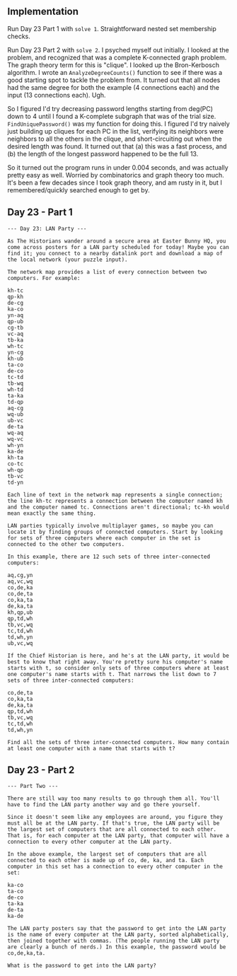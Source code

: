 ## Implementation ##

Run Day 23 Part 1 with `solve 1`. Straightforward nested set membership checks.  

Run Day 23 Part 2 with `solve 2`. I psyched myself out initially. I looked at the problem, and recognized that was a complete K-connected graph problem. The graph theory term for this is "clique". I looked up the Bron-Kerbosch algorithm. I wrote an `AnalyzeDegreeCounts()`  function to see if there was a good starting spot to tackle the problem from. It turned out that all nodes had the same degree for both the example (4 connections each)  and the input (13 connections each). Ugh.  

So I figured I'd try decreasing password lengths starting from deg(PC) down to 4 until I found a K-complete subgraph that was of the trial size. `FindUniquePassword()` was my function for doing this. I figured I'd try naively just building up cliques for each PC in the list, verifying its neighbors were neighbors to all the others in the clique, and short-circuiting out when the desired length was found. It turned out that (a) this was a fast process, and (b) the length of the longest password happened to be the full 13.  

So it turned out the program runs in under 0.004 seconds, and was actually pretty easy as well. Worried by combinatorics and graph theory too much. It's been a few decades since I took graph theory, and am rusty in it, but I remembered/quickly searched enough to get by.  


## Day 23 - Part 1 ##

```
--- Day 23: LAN Party ---

As The Historians wander around a secure area at Easter Bunny HQ, you come across posters for a LAN party scheduled for today! Maybe you can find it; you connect to a nearby datalink port and download a map of the local network (your puzzle input).

The network map provides a list of every connection between two computers. For example:

kh-tc
qp-kh
de-cg
ka-co
yn-aq
qp-ub
cg-tb
vc-aq
tb-ka
wh-tc
yn-cg
kh-ub
ta-co
de-co
tc-td
tb-wq
wh-td
ta-ka
td-qp
aq-cg
wq-ub
ub-vc
de-ta
wq-aq
wq-vc
wh-yn
ka-de
kh-ta
co-tc
wh-qp
tb-vc
td-yn

Each line of text in the network map represents a single connection; the line kh-tc represents a connection between the computer named kh and the computer named tc. Connections aren't directional; tc-kh would mean exactly the same thing.

LAN parties typically involve multiplayer games, so maybe you can locate it by finding groups of connected computers. Start by looking for sets of three computers where each computer in the set is connected to the other two computers.

In this example, there are 12 such sets of three inter-connected computers:

aq,cg,yn
aq,vc,wq
co,de,ka
co,de,ta
co,ka,ta
de,ka,ta
kh,qp,ub
qp,td,wh
tb,vc,wq
tc,td,wh
td,wh,yn
ub,vc,wq

If the Chief Historian is here, and he's at the LAN party, it would be best to know that right away. You're pretty sure his computer's name starts with t, so consider only sets of three computers where at least one computer's name starts with t. That narrows the list down to 7 sets of three inter-connected computers:

co,de,ta
co,ka,ta
de,ka,ta
qp,td,wh
tb,vc,wq
tc,td,wh
td,wh,yn

Find all the sets of three inter-connected computers. How many contain at least one computer with a name that starts with t?
```

## Day 23 - Part 2 ##

```
--- Part Two ---

There are still way too many results to go through them all. You'll have to find the LAN party another way and go there yourself.

Since it doesn't seem like any employees are around, you figure they must all be at the LAN party. If that's true, the LAN party will be the largest set of computers that are all connected to each other. That is, for each computer at the LAN party, that computer will have a connection to every other computer at the LAN party.

In the above example, the largest set of computers that are all connected to each other is made up of co, de, ka, and ta. Each computer in this set has a connection to every other computer in the set:

ka-co
ta-co
de-co
ta-ka
de-ta
ka-de

The LAN party posters say that the password to get into the LAN party is the name of every computer at the LAN party, sorted alphabetically, then joined together with commas. (The people running the LAN party are clearly a bunch of nerds.) In this example, the password would be co,de,ka,ta.

What is the password to get into the LAN party?
```

